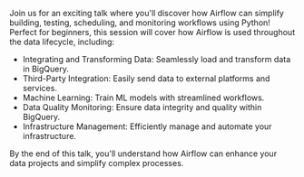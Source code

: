 Join us for an exciting talk where you'll discover how Airflow can simplify building, testing, scheduling, and monitoring workflows using Python! Perfect for beginners, this session will cover how Airflow is used throughout the data lifecycle, including:

- Integrating and Transforming Data: Seamlessly load and transform data in BigQuery.
- Third-Party Integration: Easily send data to external platforms and services.
- Machine Learning: Train ML models with streamlined workflows.
- Data Quality Monitoring: Ensure data integrity and quality within BigQuery.
- Infrastructure Management: Efficiently manage and automate your infrastructure.

By the end of this talk, you'll understand how Airflow can enhance your data projects and simplify complex processes.